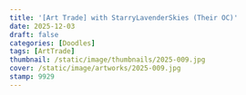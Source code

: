 ```yaml
---
title: '[Art Trade] with StarryLavenderSkies (Their OC)'
date: 2025-12-03
draft: false
categories: [Doodles]
tags: [ArtTrade]
thumbnail: /static/image/thumbnails/2025-009.jpg
cover: /static/image/artworks/2025-009.jpg
stamp: 9929
---
```

